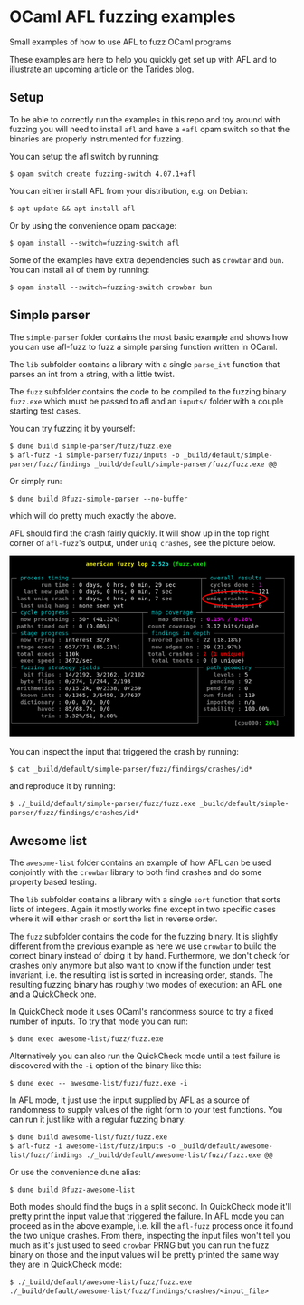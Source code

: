 # OCaml AFL fuzzing examples

Small examples of how to use AFL to fuzz OCaml programs

These examples are here to help you quickly get set up with AFL and to illustrate an upcoming
article on the [Tarides blog](https://tarides.com/blog.html).

## Setup

To be able to correctly run the examples in this repo and toy around with fuzzing you will need to
install `afl` and have a `+afl` opam switch so that the binaries are properly instrumented for
fuzzing.

You can setup the afl switch by running:
```
$ opam switch create fuzzing-switch 4.07.1+afl
```

You can either install AFL from your distribution, e.g. on Debian:
```
$ apt update && apt install afl
```

Or by using the convenience opam package:
```
$ opam install --switch=fuzzing-switch afl
```

Some of the examples have extra dependencies such as `crowbar` and `bun`. You can install all of them by
running:

```
$ opam install --switch=fuzzing-switch crowbar bun
```

## Simple parser

The `simple-parser` folder contains the most basic example and shows how you can use afl-fuzz to fuzz a
simple parsing function written in OCaml. 

The `lib` subfolder contains a library with a single `parse_int` function that parses an int from a
string, with a little twist.

The `fuzz` subfolder contains the code to be compiled to the fuzzing binary `fuzz.exe` which must be
passed to afl and an `inputs/` folder with a couple starting test cases.

You can try fuzzing it by yourself:
```
$ dune build simple-parser/fuzz/fuzz.exe
$ afl-fuzz -i simple-parser/fuzz/inputs -o _build/default/simple-parser/fuzz/findings _build/default/simple-parser/fuzz/fuzz.exe @@
```

Or simply run:
```
$ dune build @fuzz-simple-parser --no-buffer
```

which will do pretty much exactly the above.

AFL should find the crash fairly quickly. It will show up in the top right corner of `afl-fuzz`'s
output, under `uniq crashes`, see the picture below.

![afl-output-screenshot-emphasized-crashes](img/afl-output-screenshot-emphasized-crashes.png)

You can inspect the input that triggered the crash by running:
```
$ cat _build/default/simple-parser/fuzz/findings/crashes/id*
```

and reproduce it by running:
```
$ ./_build/default/simple-parser/fuzz/fuzz.exe _build/default/simple-parser/fuzz/findings/crashes/id*
```

## Awesome list

The `awesome-list` folder contains an example of how AFL can be used conjointly with the `crowbar`
library to both find crashes and do some property based testing.

The `lib` subfolder contains a library with a single `sort` function that sorts lists of integers.
Again it mostly works fine except in two specific cases where it will either crash or sort the list
in reverse order.

The `fuzz` subfolder contains the code for the fuzzing binary. It is slightly different from the
previous example as here we use `crowbar` to build the correct binary instead of doing it by hand.
Furthermore, we don't check for crashes only anymore but also want to know if the function under
test invariant, i.e. the resulting list is sorted in increasing order, stands. The resulting fuzzing
binary has roughly two modes of execution: an AFL one and a QuickCheck one.

In QuickCheck mode it uses OCaml's randonmess source to try a fixed number of inputs. To try that
mode you can run:
```
$ dune exec awesome-list/fuzz/fuzz.exe
```

Alternatively you can also run the QuickCheck mode until a test failure is discovered with the `-i`
option of the binary like this:
```
$ dune exec -- awesome-list/fuzz/fuzz.exe -i
```

In AFL mode, it just use the input supplied by AFL as a source of randomness to supply values of the
right form to your test functions. You can run it just like with a regular fuzzing binary:
```
$ dune build awesome-list/fuzz/fuzz.exe
$ afl-fuzz -i awesome-list/fuzz/inputs -o _build/default/awesome-list/fuzz/findings ./_build/default/awesome-list/fuzz/fuzz.exe @@
```

Or use the convenience dune alias:
```
$ dune build @fuzz-awesome-list
```

Both modes should find the bugs in a split second. In QuickCheck mode it'll pretty print the input
value that triggered the failure. In AFL mode you can proceed as in the above example, i.e. kill the
`afl-fuzz` process once it found the two unique crashes. From there, inspecting the input files
won't tell you much as it's just used to seed `crowbar` PRNG but you can run the fuzz binary on
those and the input values will be pretty printed the same way they are in QuickCheck mode:
```
$ ./_build/default/awesome-list/fuzz/fuzz.exe ./_build/default/awesome-list/fuzz/findings/crashes/<input_file>
```
